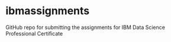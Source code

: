 # ibmassignments
GitHub repo for submitting the assignments for IBM Data Science Professional Certificate
